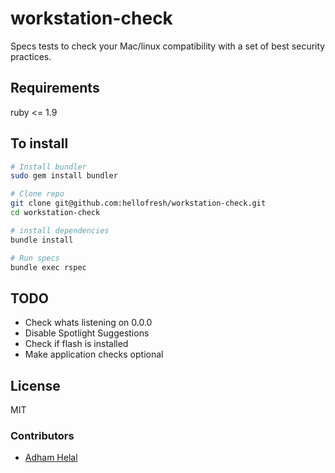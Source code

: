 workstation-check
=================

Specs tests to check your Mac/linux compatibility with a set of best security practices. 

## Requirements
ruby <= 1.9

## To install

```bash
# Install bundler 
sudo gem install bundler

# Clone repo
git clone git@github.com:hellofresh/workstation-check.git
cd workstation-check

# install dependencies
bundle install

# Run specs
bundle exec rspec
```

## TODO
* Check whats listening on 0.0.0
* Disable Spotlight Suggestions 
* Check if flash is installed 
* Make application checks optional

## License
MIT

### Contributors
* [Adham Helal](https://github.com/ahelal)
